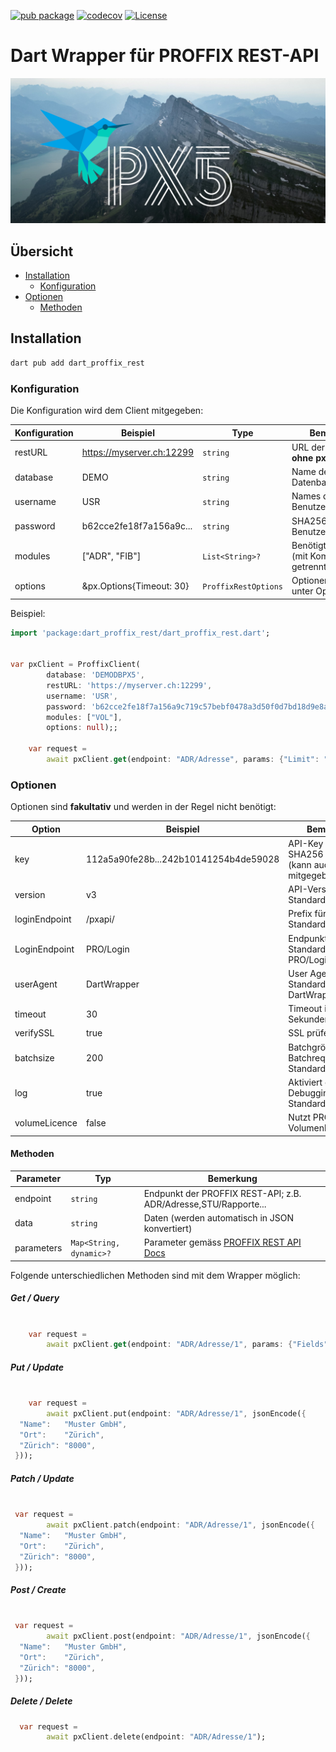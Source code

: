 <!--
This README describes the package. If you publish this package to pub.dev,
this README's contents appear on the landing page for your package.

For information about how to write a good package README, see the guide for
[writing package pages](https://dart.dev/guides/libraries/writing-package-pages).

For general information about developing packages, see the Dart guide for
[creating packages](https://dart.dev/guides/libraries/create-library-packages)
and the Flutter guide for
[developing packages and plugins](https://flutter.dev/developing-packages).
-->

<!-- markdownlint-disable MD041 -->

[![pub package](https://img.shields.io/pub/v/dart_proffix_rest)](https://pub.dev/packages/dart_proffix_rest)
[![codecov](https://codecov.io/gh/pitwch/dart_proffix_rest/branch/main/graph/badge.svg?token=MDG6GG8RCE)](https://codecov.io/gh/pitwch/dart_proffix_rest)
[![License](https://img.shields.io/github/license/pitwch/dart_proffix_rest)](https://github.com/pitwch/dart_proffix_rest/blob/main/LICENSE)

# Dart Wrapper für PROFFIX REST-API

![alt text](https://raw.githubusercontent.com/pitwch/dart_proffix_rest/main/_assets/dart-proffix.png "Dart Wrapper PROFFIX REST API")

## Übersicht

- [Installation](#installation)
  - [Konfiguration](#konfiguration)
- [Optionen](#optionen)
  - [Methoden](#methoden)

## Installation

```bash
dart pub add dart_proffix_rest
```

### Konfiguration

Die Konfiguration wird dem Client mitgegeben:

| Konfiguration | Beispiel                    | Type                 | Bemerkung                             |
|---------------|-----------------------------|----------------------|---------------------------------------|
| restURL       | <https://myserver.ch:12299> | `string`             | URL der REST-API **ohne pxapi/v4/**   |
| database      | DEMO                        | `string`             | Name der Datenbank                    |
| username      | USR                         | `string`             | Names des Benutzers                   |
| password      | b62cce2fe18f7a156a9c...     | `string`             | SHA256-Hash des Benutzerpasswortes    |
| modules       | ["ADR", "FIB"]              | `List<String>?`      | Benötigte Module (mit Komma getrennt) |
| options       | &px.Options{Timeout: 30}    | `ProffixRestOptions` | Optionen (Details unter Optionen)     |

Beispiel:

```dart
import 'package:dart_proffix_rest/dart_proffix_rest.dart';


var pxClient = ProffixClient(
        database: 'DEMODBPX5',
        restURL: 'https://myserver.ch:12299',
        username: 'USR',
        password: 'b62cce2fe18f7a156a9c719c57bebf0478a3d50f0d7bd18d9e8a40be2e663017',
        modules: ["VOL"],
        options: null);;

    var request =
        await pxClient.get(endpoint: "ADR/Adresse", params: {"Limit": "1"});


```

### Optionen

Optionen sind **fakultativ** und werden in der Regel nicht benötigt:

| Option        | Beispiel                              | Bemerkung                                                      |
|---------------|---------------------------------------|----------------------------------------------------------------|
| key           | 112a5a90fe28b...242b10141254b4de59028 | API-Key als SHA256 - Hash (kann auch direkt mitgegeben werden) |
| version       | v3                                    | API-Version; Standard = v3                                     |
| loginEndpoint | /pxapi/                               | Prefix für die API; Standard = /pxapi/                         |
| LoginEndpoint | PRO/Login                             | Endpunkt für Login; Standard = PRO/Login                       |
| userAgent     | DartWrapper                           | User Agent; Standard = DartWrapper                             |
| timeout       | 30                                    | Timeout in Sekunden                                            |
| verifySSL     | true                                  | SSL prüfen                                                     |
| batchsize     | 200                                   | Batchgrösse für Batchrequests; Standard = 200                  |
| log           | true                                  | Aktiviert den Log für Debugging; Standard = false              |
| volumeLicence | false                                 | Nutzt PROFFIX Volumenlizenzierung                              |

#### Methoden

| Parameter  | Typ                     | Bemerkung                                                                                                |
|------------|-------------------------|----------------------------------------------------------------------------------------------------------|
| endpoint   | `string`                | Endpunkt der PROFFIX REST-API; z.B. ADR/Adresse,STU/Rapporte...                                          |
| data       | `string`                | Daten (werden automatisch in JSON konvertiert)                                                           |
| parameters | `Map<String, dynamic>?` | Parameter gemäss [PROFFIX REST API Docs](http://www.proffix.net/Portals/0/content/REST%20API/index.html) |

Folgende unterschiedlichen Methoden sind mit dem Wrapper möglich:

##### Get / Query

```dart

    var request =
        await pxClient.get(endpoint: "ADR/Adresse/1", params: {"Fields": "AdressNr"});

```

##### Put / Update

```dart

    var request =
        await pxClient.put(endpoint: "ADR/Adresse/1", jsonEncode({
  "Name":   "Muster GmbH",
  "Ort":    "Zürich",
  "Zürich": "8000",
 }));

```

##### Patch / Update

```dart

 var request =
        await pxClient.patch(endpoint: "ADR/Adresse/1", jsonEncode({
  "Name":   "Muster GmbH",
  "Ort":    "Zürich",
  "Zürich": "8000",
 }));

```

##### Post / Create

```dart

 var request =
        await pxClient.post(endpoint: "ADR/Adresse/1", jsonEncode({
  "Name":   "Muster GmbH",
  "Ort":    "Zürich",
  "Zürich": "8000",
 }));
```

##### Delete / Delete

```dart
  var request =
        await pxClient.delete(endpoint: "ADR/Adresse/1");
```
<!-- markdownlint-enable MD041 -->
